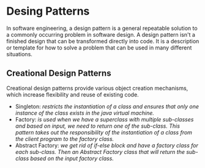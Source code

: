 # Desing Patterns
In software engineering, a design pattern is a general repeatable solution to a commonly occurring problem in software design. A design pattern isn't a finished design that can be transformed directly into code. It is a description or template for how to solve a problem that can be used in many different situations.

## Creational Design Patterns 
Creational design patterns provide various object creation mechanisms, which increase flexibility and reuse of existing code.

* Singleton: *restricts the instantiation of a class and ensures that only one instance of the class exists in the java virtual machine.*
* Factory: *is used when we have a superclass with multiple sub-classes and based on input, we need to return one of the sub-class. This pattern takes out the responsibility of the instantiation of a class from the client program to the factory class.*
* Abstract Factory: *we get rid of if-else block and have a factory class for each sub-class. Then an Abstract Factory class that will return the sub-class based on the input factory class.*